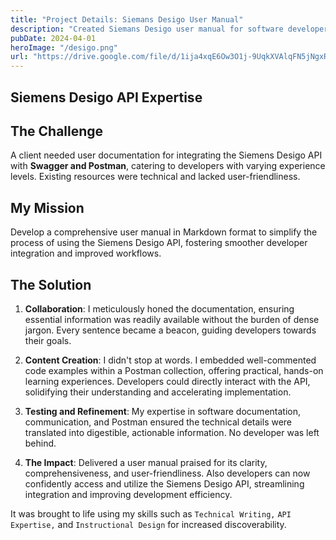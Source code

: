 ```yaml
---
title: "Project Details: Siemans Desigo User Manual"
description: "Created Siemans Desigo user manual for software developers with special use cases"
pubDate: 2024-04-01
heroImage: "/desigo.png"
url: "https://drive.google.com/file/d/1ija4xqE6Ow3O1j-9UqkXVAlqFN5jNgxR/view?usp=drivesdk"
---
```


## Siemens Desigo API Expertise

## The Challenge

A client needed user documentation for integrating the Siemens Desigo API with **Swagger and Postman**, catering to developers with varying experience levels. Existing resources were technical and lacked user-friendliness.

## My Mission

Develop a comprehensive user manual in Markdown format to simplify the process of using the Siemens Desigo API, fostering smoother developer integration and improved workflows.

## The Solution

1. **Collaboration**: I meticulously honed the documentation, ensuring essential information was readily available without the burden of dense jargon. Every sentence became a beacon, guiding developers towards their goals.

2. **Content Creation**: I didn't stop at words. I embedded well-commented code examples within a Postman collection, offering practical, hands-on learning experiences. Developers could directly interact with the API, solidifying their understanding and accelerating implementation.

3. **Testing and Refinement**: My expertise in software documentation, communication, and Postman ensured the technical details were translated into digestible, actionable information. No developer was left behind.

4. **The Impact**: Delivered a user manual praised for its clarity, comprehensiveness, and user-friendliness. Also developers can now confidently access and utilize the Siemens Desigo API, streamlining integration and improving development efficiency.


It was brought to life using my skills such as `Technical Writing,` `API Expertise,` and `Instructional Design` for increased discoverability.
